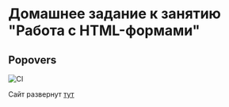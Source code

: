# Домашнее задание к занятию "Работа с HTML-формами"

## Popovers

![CI](https://github.com/alvarez1213/ahj-hw-5/actions/workflows/web.yml/badge.svg)

Сайт развернут [тут](https://alvarez1213.github.io/ahj-hw-5)


